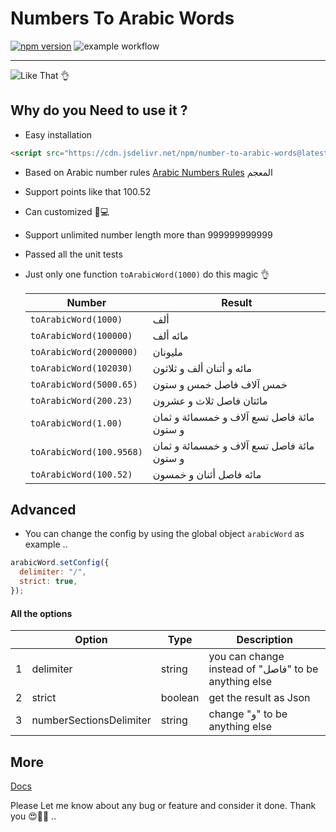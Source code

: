# Numbers To Arabic Words

[![npm version](https://badge.fury.io/js/number-to-arabic-words.svg)](https://badge.fury.io/js/number-to-arabic-words)
![example workflow](https://github.com/mahmoudshahin1111/numbers-to-arabic-words/actions/workflows/.github/workflows/test.yml/badge.svg)

---

![Like That 👌](https://lh3.googleusercontent.com/pw/ACtC-3csUySSi5X3aOZ3cjYuwuDX1oUrxYUEJij3Bh-1AmMm2jlZBsu5tGoDjlvsTyubMJZHTZAKjK8iNBQm-UQacJef8GEcCDRtfLF0C5DRty8iLfhVKY7oAzCAoNZ4jqpcf88nG6KmNhkj-hrEqMLiiw2K=w1670-h693-no?authuser=0)

## Why do you Need to use it ?

- Easy installation

```html
<script src="https://cdn.jsdelivr.net/npm/number-to-arabic-words@latest/dist/index.js"></script>
```

- Based on Arabic number rules [Arabic Numbers Rules](https://www.fluentarabic.net/numbers-in-arabic/) المعجم
- Support points like that 100.52
- Can customized 🎒💻
- Support unlimited number length more than 999999999999
- Passed all the unit tests
- Just only one function `toArabicWord(1000)` do this magic 👌

  | Number                   | Result                                     |
  | ------------------------ | ------------------------------------------ |
  | `toArabicWord(1000)`     | ألف                                        |
  | `toArabicWord(100000)`   | مائه ألف                                   |
  | `toArabicWord(2000000)`  | مليونان                                    |
  | `toArabicWord(102030)`   | مائه و أثنان ألف و ثلاثون                  |
  | `toArabicWord(5000.65)`  | خمس آلاف فاصل خمس و ستون                   |
  | `toArabicWord(200.23)`   | مائتان فاصل ثلاث و عشرون                   |
  | `toArabicWord(1.00)`     | مائة فاصل تسع آلاف و خمسمائة و ثمان و ستون |
  | `toArabicWord(100.9568)` | مائة فاصل تسع آلاف و خمسمائة و ثمان و ستون |
  | `toArabicWord(100.52)`   | مائه فاصل أثنان و خمسون                    |

## Advanced

- You can change the config by using the global object `arabicWord` as example ..

```javascript
arabicWord.setConfig({
  delimiter: "/",
  strict: true,
});
```

#### All the options

|     | Option                  | Type    | Description                                          |
| --- | ----------------------- | ------- | ---------------------------------------------------- |
| 1   | delimiter               | string  | you can change instead of "فاصل" to be anything else |
| 2   | strict                  | boolean | get the result as Json                               |
| 3   | numberSectionsDelimiter | string  | change "و" to be anything else                       |

## More

[Docs](https://mahmoudshahin1111.github.io/numbers-to-arabic-words/)

Please Let me know about any bug or feature and consider it done.
Thank you 😍🚀💖 ..
